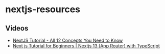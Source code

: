 # nextjs-resources

## Videos

- [NextJS Tutorial - All 12 Concepts You Need to Know](https://www.youtube.com/watch?v=vwSlYG7hFk0)
- [Next js Tutorial for Beginners | Nextjs 13 (App Router) with TypeScript](https://www.youtube.com/watch?v=ZVnjOPwW4ZA)
